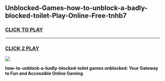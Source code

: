 
## Unblocked-Games-how-to-unblock-a-badly-blocked-toilet-Play-Online-Free-tnhb7
<h3>
<a href="https://premium76.site?title=how-to-unblock-a-badly-blocked-toilet&ref=26A">CLICK TO PLAY</a></h3>
<hr>

<h3>
<a href="https://premium76.site?title=how-to-unblock-a-badly-blocked-toilet&ref=26A">CLICK 2 PLAY</a>
  
</h3>

<a href="https://premium76.site?title=how-to-unblock-a-badly-blocked-toilet&ref=26A"><img src="https://clearcache.store/games.png"></a>


**how-to-unblock-a-badly-blocked-toilet games unblocked: Your Gateway to Fun and Accessible Online Gaming**
